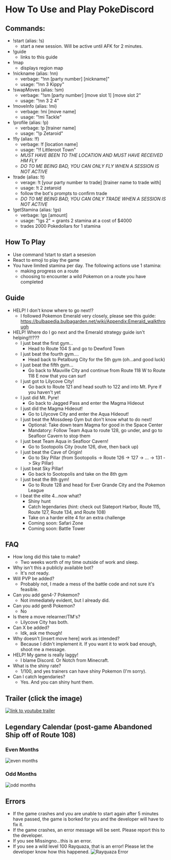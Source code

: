 # How To Use and Play PokeDiscord

## Commands:
* !start (alias: !s)
  * start a new session. Will be active until AFK for 2 minutes.
* !guide
  * links to this guide
* !map
  * displays region map
* !nickname (alias: !nn)
  * verbage: "!nn [party number] [nickname]"
  * usage: "!nn 3 Kippy"
* !swapMoves (alias: !sm)
  * verbage: "!sm [party number] [move slot 1] [move slot 2"
  * usage: "!nn 3 2 4"
* !moveInfo (alias: !mi)
  * verbage: !mi [move name]
  * usage: "!mi Tackle"
* !profile (alias: !p)
  * verbage: !p [trainer name]
  * usage: "!p Zetaroid"
* !fly (alias: !f)
  * verbage: !f [location name]
  * usage: "!f Littleroot Town"
  * *MUST HAVE BEEN TO THE LOCATION AND MUST HAVE RECEIVED HM FLY*
  * *DO TO ME BEING BAD, YOU CAN ONLY FLY WHEN A SESSION IS NOT ACTIVE*
* !trade (alias: !t)
  * verage: !t [your party number to trade] [trainer name to trade with]
  * usage: !t 2 zetaroid
  * follow the bot's prompts to confirm trade
  * *DO TO ME BEING BAD, YOU CAN ONLY TRADE WHEN A SESSION IS NOT ACTIVE*
* !getStamina (alias: !gs)
  * verbage: !gs [amount]
  * usage: "!gs 2" = grants 2 stamina at a cost of $4000
  * trades 2000 Pokedollars for 1 stamina
  
## How To Play
* Use command !start to start a sesesion
* React to emoji to play the game
* You have limited stamina per day. The following actions use 1 stamina:
  * making progress on a route
  * choosing to encounter a wild Pokemon on a route you have completed

## Guide
* HELP! I don't know where to go next!?
  * I followed Pokemon Emerald very closely, please see this guide: https://bulbapedia.bulbagarden.net/wiki/Appendix:Emerald_walkthrough
* HELP! Where do I go next and the Emerald strategy guide isn't helping!!!???
  * I just beat the first gym...
    * Head to Route 104 S and go to Dewford Town
  * I just beat the fourth gym....
    * Head back to Petalburg City for the 5th gym (oh...and good luck)
  * I just beat the fifth gym...
    * Go back to Mauville City and continue from Route 118 W to Route 118 E now that you can surf
  * I just got to Lilycove City!
    * Go back to Route 121 and head south to 122 and into Mt. Pyre if you haven't yet
  * I just did Mt. Pyre!
    * Go back to Jagged Pass and enter the Magma Hideout
  * I just did the Magma Hideout!
    * Go to Lilycove City and enter the Aqua Hideout!
  * I just beat the Mossdeep Gym but don't know what to do next!
    * Optional: Take down team Magma for good in the Space Center
    * Mandatory: Follow Team Aqua to route 128, go under, and go to Seafloor Cavern to stop them
  * I just beat Team Aqua in Seafloor Cavern!
    * Go to Sootopolis City (route 126, dive, then back up)
  * I just beat the Cave of Origin!
    * Go to Sky Pillar (from Sootopolis -> Route 126 -> 127 -> ... -> 131 -> Sky Pillar)
  * I just beat Sky Pillar!
    * Go back to Sootopolis and take on the 8th gym
  * I just beat the 8th gym!
    * Go to Route 128 and head for Ever Grande City and the Pokemon League
  * I beat the elite 4...now what?
    * Shiny hunt
    * Catch legendaries (hint: check out Slateport Harbor, Route 115, Route 127, Route 134, and Route 108)
    * Take on a harder elite 4 for an extra challenge
    * Coming soon: Safari Zone
    * Coming soon: Battle Tower

## FAQ
* How long did this take to make?
  * Two weeks worth of my time outside of work and sleep.
* Why isn't this a publicly available bot?
  * It's not ready.
* Will PVP be added?
  * Probably not, I made a mess of the battle code and not sure it's feasible.
* Can you add gen4-7 Pokemon?
  * Not immediately evident, but I already did.
* Can you add gen8 Pokemon?
  * No
* Is there a move relearner/TM's?
  * Lilycove City has both.
* Can X be added?
  * Idk, ask me though!
* Why doesn't [insert move here] work as intended?
  * Because I didn't implement it. If you want it to work bad enough, shoot me a message.
* HELP! My game is really laggy!
  * I blame Discord. Or Notch from Minecraft.
* What is the shiny rate?
  * 1/100, and yes trainers can have shiny Pokemon (I'm sorry).
* Can I catch legendaries?
  * Yes. And you can shiny hunt them.

## Trailer (click the image)
[![link to youtube trailer](https://i.imgur.com/AAsDZzV.png)](https://www.youtube.com/watch?v=E7rX2d7W3XI "PokeDiscord Trailer")

## Legendary Calendar (post-game Abandoned Ship off of Route 108)
### Even Months
![even months](https://i.imgur.com/5QVxaeP.png)
### Odd Months
![odd months](https://i.imgur.com/SdNXuns.png)

## Errors
* If the game crashes and you are unable to start again after 5 minutes have passed, the game is borked for you and the developer will have to fix it.
* If the game crashes, an error message will be sent. Please report this to the developer.
* If you see Missingno...this is an error.
* If you see a wild level 100 Rayquaza, that is an error! Please let the developer know how this happened.
![Rayquaza Error](https://i.imgur.com/oujR9ek.png)

